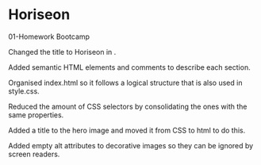 # Horiseon
01-Homework Bootcamp

Changed the title to Horiseon in <head>.

Added semantic HTML elements and comments to describe each section.

Organised index.html so it follows a logical structure that is also used in style.css.

Reduced the amount of CSS selectors by consolidating the ones with the same properties.

Added a title to the hero image and moved it from CSS to html to do this.

Added empty alt attributes to decorative images so they can be ignored by screen readers.
